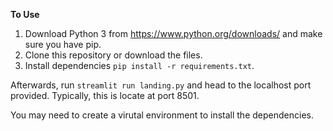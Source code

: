 **To Use**

1. Download Python 3 from https://www.python.org/downloads/ and make sure you have pip.
2. Clone this repository or download the files.
3. Install dependencies `pip install -r requirements.txt`.

Afterwards, run `streamlit run landing.py` and head to the localhost port provided. Typically, this is locate at port 8501.

You may need to create a virutal environment to install the dependencies.
